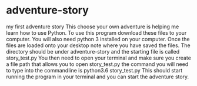# adventure-story
my first adventure story
This choose your own adventure is helping me learn how to use Python.
To use this program download these files to your computer. You will also need python 3 installed on your computer.
Once the files are loaded onto your desktop note where you have saved the files. 
The directory should be under adventure-story and the starting file is called story_test.py
You then need to open your terminal and make sure you create a file path that allows you to open story_test.py 
the command you will need to type into the commandline is python3.6 story_test.py
This should start running the program in your terminal and you can start the adventure story.
